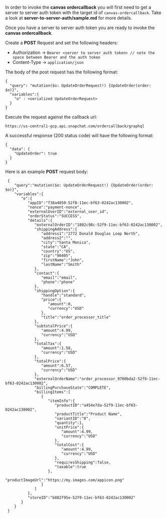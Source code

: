 In order to invoke the **canvas ordercallback** you will first need to get a server to server auth token with the target id of ```canvas-ordercallback```.
Take a look at **server-to-server-auth/sample.md** for more details.

Once you have a server to server auth token you are ready to invoke the **canvas ordercallback**.

Create a **POST** Request and set the following headers:
  - Authorization -> ```Bearer <server to server auth token> // note the space between Bearer and the auth token```
  - Content-Type -> ```application/json```

The body of the post request has the following format:
```
{
  "query": "mutation($o: UpdateOrderRequest!) {UpdateOrder(order: $o)}", 
  "variables":{
    "o" : <serialized UpdateOrderRequest>
  }
}
```

Execute the request against the callback url: 
```
https://us-central1-gcp.api.snapchat.com/ordercallback/graphql
```

A successful response (200 status code) will have the following format:
```
{
  "data": {
    "UpdateOrder": true
  }
}
```

Here is an example **POST** request body:
```
 {
    "query":"mutation($o: UpdateOrderRequest!) {UpdateOrder(order: $o)}",
    "variables":{
       "o":{
          "appID":"f38a4850-52f8-11ec-bf63-0242ac130002",
          "nonce":"payment-nonce",
          "externalUserID":"external_user_id",
          "orderStatus":"SUCCESS",
          "details":{
             "externalOrderID":"1802c98c-52f9-11ec-bf63-0242ac130002",
             "shippingAddress":{
                "address1":"2772 Donald Douglas Loop North",
                "address2":"",
                "city":"Santa Monica",
                "state":"CA",
                "country":"US",
                "zip":"90405",
                "firstName":"John",
                "lastName":"Smith"
             },
             "contact":{
                "email":"email",
                "phone":"phone"
             },
             "shippingOption":{
                "handle":"standard",
                "price":{
                   "amount":0,
                   "currency":"USD"
                },
                "title":"order_processor_title"
             },
             "subtotalPrice":{
                "amount":4.99,
                "currency":"USD"
             },
             "totalTax":{
                "amount":1.58,
                "currency":"USD"
             },
             "totalPrice":{
                "amount":6.57,
                "currency":"USD"
             },
             "externalOrderName":"order_processor_9700bda2-52f9-11ec-bf63-0242ac130002",
             "billingPurchaseState":"COMPLETE",
             "billingItems":[
                {
                   "itemInfo":{
                      "productID":"a454e7da-52f9-11ec-bf63-0242ac130002",
                      "productTitle":"Product Name",
                      "variantID":"0",
                      "quantity":1,
                      "unitPrice":{
                         "amount":4.99,
                         "currency":"USD"
                      },
                      "totalCost":{
                         "amount":4.99,
                         "currency":"USD"
                      },
                      "requiresShipping":false,
                      "taxable":true
                   },
                   "productImageUrl":"https://my.images.com/appicon.png"
                }
             ]
          },
          "storeID":"b882f95e-52f9-11ec-bf63-0242ac130002"
       }
    }
 }
```
